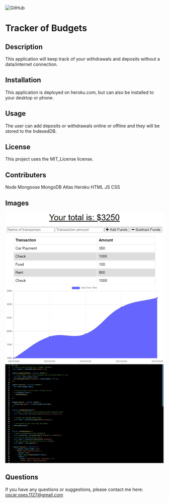 ![GitHub](https://img.shields.io/badge/license-MIT_License-green)

# Tracker of Budgets

## Description

This application will keep track of your withdrawals and deposits without a data/internet connection.

## Installation

This application is deployed on heroku.com, but can also be installed to your desktop or phone.

## Usage

The user can add deposits or withdrawals online or offline and they will be stored to the IndexedDB.

## License

This project uses the MIT_License license.

## Contributers

Node Mongoose MongoDB Atlas Heroku HTML JS CSS

## Images

![Screenshot_1](img/budget.png)
![Screenshot_1](img/budget1.png)

## Questions

If you have any questions or suggestions, please contact me here:
[oscar.oses.1127@gmail.com](oscar.oses.1127@gmail.com)

